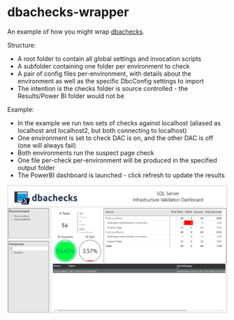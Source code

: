# dbachecks-wrapper
An example of how you might wrap [dbachecks](https://github.com/sqlcollaborative/dbachecks).  

Structure:
- A root folder to contain all global settings and invocation scripts
- A subfolder containing one folder per environment to check
- A pair of config files per-environment, with details about the environment as well as the specific DbcConfig settings to import
- The intention is the checks folder is source controlled - the Results/Power BI folder would not be

Example:
- In the example we run two sets of checks against localhost (aliased as localhost and localhost2, but both connecting to localhost)
- One environment is set to check DAC is on, and the other DAC is off (one will always fail)
- Both environments run the suspect page check
- One file per-check per-environment will be produced in the specified output folder
- The PowerBI dashboard is launched - click refresh to update the results

![Dashboard](/img/DashboardExample.png)